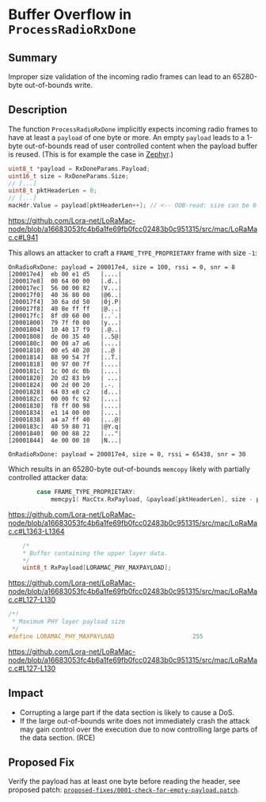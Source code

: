 # Buffer Overflow in `ProcessRadioRxDone`

## Summary

Improper size validation of the incoming radio frames can lead to an 65280-byte out-of-bounds write.

## Description

The function `ProcessRadioRxDone` implicitly expects incoming radio frames to have at least a `payload` of one byte or more.
An empty `payload` leads to a 1-byte out-of-bounds read of user controlled content when the payload buffer is reused. (This is for example the case in [Zephyr](https://github.com/zephyrproject-rtos/zephyr).)

```c
uint8_t *payload = RxDoneParams.Payload;
uint16_t size = RxDoneParams.Size;
// [...]
uint8_t pktHeaderLen = 0;
// [...]
macHdr.Value = payload[pktHeaderLen++]; // <-- OOB-read: size can be 0
```

https://github.com/Lora-net/LoRaMac-node/blob/a16683053fc4b6a1fe69fb0fcc02483b0c951315/src/mac/LoRaMac.c#L941

This allows an attacker to craft a `FRAME_TYPE_PROPRIETARY` frame with size `-1`: 

```
OnRadioRxDone: payload = 200017e4, size = 100, rssi = 0, snr = 8
[200017e4]  eb 00 e1 d5   |....|
[200017e8]  00 64 00 00   |.d..|
[200017ec]  56 00 00 82   |V...|
[200017f0]  40 36 80 00   |@6..|
[200017f4]  30 6a dd 50   |0j.P|
[200017f8]  40 8e ff ff   |@...|
[200017fc]  8f d0 60 00   |..`.|
[20001800]  79 7f f0 00   |y...|
[20001804]  10 40 17 f9   |.@..|
[20001808]  de 00 35 40   |..5@|
[2000180c]  00 00 a7 a6   |....|
[20001810]  00 e5 40 20   |..@ |
[20001814]  88 90 54 7f   |..T.|
[20001818]  00 97 00 7f   |....|
[2000181c]  1c 00 dc 0b   |....|
[20001820]  20 d2 83 b9   | ...|
[20001824]  00 2d 00 20   |.-. |
[20001828]  64 03 e8 c2   |d...|
[2000182c]  00 00 fc 92   |....|
[20001830]  f8 ff 00 98   |....|
[20001834]  e1 14 00 00   |....|
[20001838]  a4 a7 ff 40   |...@|
[2000183c]  40 59 80 71   |@Y.q|
[20001840]  00 00 88 22   |..."|
[20001844]  4e 00 00 10   |N...|
```

```
OnRadioRxDone: payload = 200017e4, size = 0, rssi = 65438, snr = 30
```

Which results in an 65280-byte out-of-bounds `memcopy` likely with partially controlled attacker data:

```c
        case FRAME_TYPE_PROPRIETARY:
            memcpy1( MacCtx.RxPayload, &payload[pktHeaderLen], size - pktHeaderLen ); // size == 0, pktHeaderLen == 1
```

https://github.com/Lora-net/LoRaMac-node/blob/a16683053fc4b6a1fe69fb0fcc02483b0c951315/src/mac/LoRaMac.c#L1363-L1364

```c
    /*
    * Buffer containing the upper layer data.
    */
    uint8_t RxPayload[LORAMAC_PHY_MAXPAYLOAD];
```

https://github.com/Lora-net/LoRaMac-node/blob/a16683053fc4b6a1fe69fb0fcc02483b0c951315/src/mac/LoRaMac.c#L127-L130

```c
/*!
 * Maximum PHY layer payload size
 */
#define LORAMAC_PHY_MAXPAYLOAD                      255
```

https://github.com/Lora-net/LoRaMac-node/blob/a16683053fc4b6a1fe69fb0fcc02483b0c951315/src/mac/LoRaMac.c#L127-L130

## Impact

- Corrupting a large part if the data section is likely to cause a DoS.
- If the large out-of-bounds write does not immediately crash the attack may gain control over the execution due to now controlling large parts of the data section. (RCE)

## Proposed Fix

Verify the payload has at least one byte before reading the header, see proposed patch: [`proposed-fixes/0001-check-for-empty-payload.patch`](proposed-fixes/0001-check-for-empty-payload.patch).